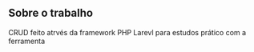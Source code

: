
## Sobre o trabalho

CRUD feito atrvés da framework PHP Larevl para estudos prático com a ferramenta

